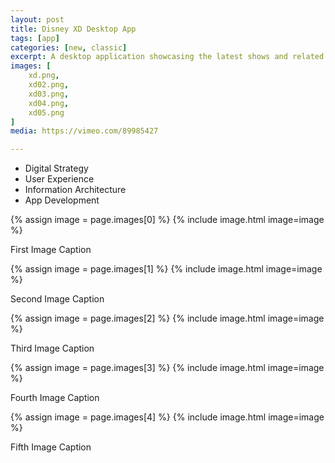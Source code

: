 ```yaml
---
layout: post
title: Disney XD Desktop App
tags: [app]
categories: [new, classic]
excerpt: A desktop application showcasing the latest shows and related content on Disney XD.
images: [
	xd.png, 
	xd02.png,
	xd03.png,
	xd04.png,
	xd05.png
]
media: https://vimeo.com/89985427

---
```


- Digital Strategy
- User Experience
- Information Architecture
- App Development

{% assign image = page.images[0] %}
{% include image.html image=image %}

First Image Caption

{% assign image = page.images[1] %}
{% include image.html image=image %}

Second Image Caption

{% assign image = page.images[2] %}
{% include image.html image=image %}

Third Image Caption

{% assign image = page.images[3] %}
{% include image.html image=image %}

Fourth Image Caption

{% assign image = page.images[4] %}
{% include image.html image=image %}

Fifth Image Caption